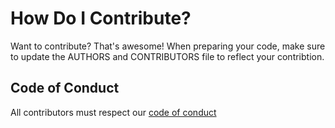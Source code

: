 # How Do I Contribute?
Want to contribute?  That's awesome!
When preparing your code, make sure to update the AUTHORS and CONTRIBUTORS file to reflect your contribtion.

## Code of Conduct
All contributors must respect our [code of conduct](/CODE-OF-CONDUCT.md)